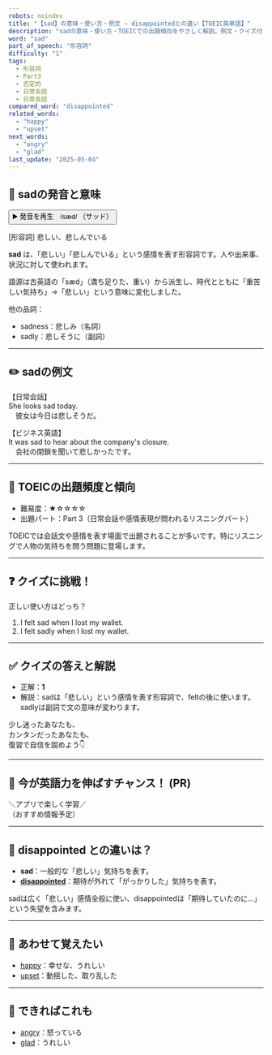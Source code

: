 ```yaml
---
robots: noindex
title: "【sad】の意味・使い方・例文 ― disappointedとの違い【TOEIC英単語】"
description: "sadの意味・使い方・TOEICでの出題傾向をやさしく解説。例文・クイズ付きでdisappointedとの違いもわかりやすく学べます。"
word: "sad"
part_of_speech: "形容詞"
difficulty: "1"
tags:
  - 形容詞
  - Part3
  - 否定的
  - 日常会話
  - 日常会話
compared_word: "disappointed"
related_words:
  - "happy"
  - "upset"
next_words:
  - "angry"
  - "glad"
last_update: "2025-05-04"
---
```


## 🔰 sadの発音と意味

<button class="play-audio" onclick="playTTS('sad')">
  <span class="play-audio-main">
    ▶️ 発音を再生　/sæd/
  </span>
  <span class="play-audio-sub">
    （サッド）
  </span>
</button>

[形容詞] 悲しい、悲しんでいる

**sad** は、「悲しい」「悲しんでいる」という感情を表す形容詞です。人や出来事、状況に対して使われます。

語源は古英語の「sæd」（満ち足りた、重い）から派生し、時代とともに「重苦しい気持ち」→「悲しい」という意味に変化しました。

他の品詞：  
- sadness：悲しみ（名詞）
- sadly：悲しそうに（副詞）

---

## ✏️ sadの例文

【日常会話】  
She looks sad today.  
　彼女は今日は悲しそうだ。

【ビジネス英語】  
It was sad to hear about the company's closure.  
　会社の閉鎖を聞いて悲しかったです。

---

## 🎯 TOEICの出題頻度と傾向

- 難易度：★☆☆☆☆
- 出題パート：Part 3（日常会話や感情表現が問われるリスニングパート）

TOEICでは会話文や感情を表す場面で出題されることが多いです。特にリスニングで人物の気持ちを問う問題に登場します。

---

## ❓ クイズに挑戦！

正しい使い方はどっち？

1. I felt sad when I lost my wallet.  
2. I felt sadly when I lost my wallet.

---

## ✅ クイズの答えと解説

- 正解：**1**
- 解説：sadは「悲しい」という感情を表す形容詞で、feltの後に使います。sadlyは副詞で文の意味が変わります。

少し迷ったあなたも、  
カンタンだったあなたも、  
復習で自信を固めよう👇️

---

## 🚀 今が英語力を伸ばすチャンス！ (PR)

<div class="info-center">
＼アプリで楽しく学習／<br>  
（おすすめ情報予定）
</div>

---

## 🤔  disappointed との違いは？

- **sad**：一般的な「悲しい」気持ちを表す。
- **[disappointed](/word/disappointed)**：期待が外れて「がっかりした」気持ちを表す。

sadは広く「悲しい」感情全般に使い、disappointedは「期待していたのに…」という失望を含みます。

---

## 🧩 あわせて覚えたい

- [happy](/word/happy)：幸せな、うれしい
- [upset](/word/upset)：動揺した、取り乱した

---

## 📖 できればこれも

- [angry](/word/angry)：怒っている
- [glad](/word/glad)：うれしい

<!-- cvid: aid11_bid16 -->
